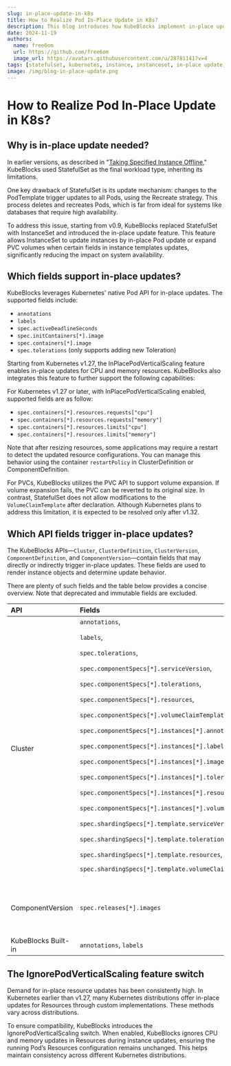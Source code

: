 ```yaml
---
slug: in-place-update-in-k8s
title: How to Realize Pod In-Place Update in K8s?
description: This blog introduces how KubeBlocks implement in-place update in Kubernetes.
date: 2024-11-19
authors:
  name: free6om
  url: https://github.com/free6om
  image_url: https://avatars.githubusercontent.com/u/28781141?v=4
tags: [statefulset, kubernetes, instance, instanceset, in-place update, high availability]
image: /img/blog-in-place-update.png
---
```


# How to Realize Pod In-Place Update in K8s?

## Why is in-place update needed?

In earlier versions, as described in "[Taking Specified Instance Offline](https://kubeblocks.io/blog/take-specified-instances-offline)," KubeBlocks used StatefulSet as the final workload type, inheriting its limitations.

One key drawback of StatefulSet is its update mechanism: changes to the PodTemplate trigger updates to all Pods, using the Recreate strategy. This process deletes and recreates Pods, which is far from ideal for systems like databases that require high availability.

To address this issue, starting from v0.9, KubeBlocks replaced StatefulSet with InstanceSet and introduced the in-place update feature. This feature allows InstanceSet to update instances by in-place Pod update or expand PVC volumes when certain fields in instance templates updates, significantly reducing the impact on system availability.

## Which fields support in-place updates?

KubeBlocks leverages Kubernetes' native Pod API for in-place updates. The supported fields include:

- `annotations`
- `labels`
- `spec.activeDeadlineSeconds`
- `spec.initContainers[*].image`
- `spec.containers[*].image`
- `spec.tolerations` (only supports adding new Toleration)

Starting from Kubernetes v1.27, the InPlacePodVerticalScaling feature enables in-place updates for CPU and memory resources. KubeBlocks also integrates this feature to further support the following capabilities:

For Kubernetes v1.27 or later, with InPlacePodVerticalScaling enabled, supported fields are as follow:

- `spec.containers[*].resources.requests["cpu"]`
- `spec.containers[*].resources.requests["memory"]`
- `spec.containers[*].resources.limits["cpu"]`
- `spec.containers[*].resources.limits["memory"]`
  
Note that after resizing resources, some applications may require a restart to detect the updated resource configurations. You can manage this behavior using the container  `restartPolicy` in ClusterDefinition or ComponentDefinition.

For PVCs, KubeBlocks utilizes the PVC API to support volume expansion. If volume expansion fails, the PVC can be reverted to its original size. In contrast, StatefulSet does not allow modifications to the `VolumeClaimTemplate` after declaration. Although Kubernetes plans to address this limitation, it is expected to be resolved only after v1.32.

## Which API fields trigger in-place updates?

The KubeBlocks APIs—`Cluster`, `ClusterDefinition`, `ClusterVersion`, `ComponentDefinition`, and `ComponentVersion`—contain fields that may directly or indirectly trigger in-place updates. These fields are used to render instance objects and determine update behavior.

There are plenty of such fields and the table below provides a concise overview. Note that deprecated and immutable fields are excluded.

| API |   Fields    |   Description  |
|:-----|:-------|:-----------|
|Cluster| `annotations`, <p>`labels`, </p><p>`spec.tolerations`, </p><p>`spec.componentSpecs[*].serviceVersion`, </p><p>`spec.componentSpecs[*].tolerations`, </p><p>`spec.componentSpecs[*].resources`, </p><p>`spec.componentSpecs[*].volumeClaimTemplates`, </p><p>`spec.componentSpecs[*].instances[*].annotations`, </p><p>`spec.componentSpecs[*].instances[*].labels`, </p><p>`spec.componentSpecs[*].instances[*].image`, </p><p>`spec.componentSpecs[*].instances[*].tolerations`, </p><p>`spec.componentSpecs[*].instances[*].resources`, </p><p>`spec.componentSpecs[*].instances[*].volumeClaimTemplates`, </p><p>`spec.shardingSpecs[*].template.serviceVersion`, </p><p>`spec.shardingSpecs[*].template.tolerations`, </p><p>`spec.shardingSpecs[*].template.resources`, </p><p>`spec.shardingSpecs[*].template.volumeClaimTemplates`</p> | Resources related fields means: <p>`requests["cpu"]`,</p><p>`requests["memory"]`,</p><p>`limits["cpu"]`,</p>`limits["memory"]` |
|   ComponentVersion  | `spec.releases[*].images`   | Whether in-place update is triggered depends on whether the corresponding image is changed.            |
| KubeBlocks Built-in |  `annotations`, `labels` |    |

## The IgnorePodVerticalScaling feature switch

Demand for in-place resource updates has been consistently high. In Kubernetes earlier than v1.27, many Kubernetes distributions offer in-place updates for Resources through custom implementations. These methods vary across distributions.

To ensure compatibility, KubeBlocks introduces the IgnorePodVerticalScaling switch. When enabled, KubeBlocks ignores CPU and memory updates in Resources during instance updates, ensuring the running Pod’s Resources configuration remains unchanged. This helps maintain consistency across different Kubernetes distributions.